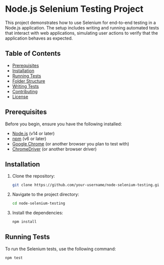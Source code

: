 # Node.js Selenium Testing Project

This project demonstrates how to use Selenium for end-to-end testing in a Node.js application. The setup includes writing and running automated tests that interact with web applications, simulating user actions to verify that the application behaves as expected.

## Table of Contents

- [Prerequisites](#prerequisites)
- [Installation](#installation)
- [Running Tests](#running-tests)
- [Folder Structure](#folder-structure)
- [Writing Tests](#writing-tests)
- [Contributing](#contributing)
- [License](#license)

## Prerequisites

Before you begin, ensure you have the following installed:

- [Node.js](https://nodejs.org/) (v14 or later)
- [npm](https://www.npmjs.com/get-npm) (v6 or later)
- [Google Chrome](https://www.google.com/chrome/) (or another browser you plan to test with)
- [ChromeDriver](https://sites.google.com/chromium.org/driver/) (or another browser driver)

## Installation

1. Clone the repository:

    ```bash
    git clone https://github.com/your-username/node-selenium-testing.git
    ```

2. Navigate to the project directory:

    ```bash
    cd node-selenium-testing
    ```

3. Install the dependencies:

    ```bash
    npm install
    ```

## Running Tests

To run the Selenium tests, use the following command:

```bash
npm test
